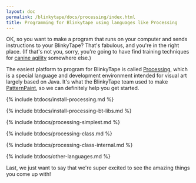 ```yaml
---
layout: doc
permalink: /blinkytape/docs/processing/index.html
title: Programming for Blinkytape using languages like Processing
---
```

OK, so you want to make a program that runs on your computer and sends instructions to your BlinkyTape? That's fabulous, and you're in the right place. (If that's not you, sorry, you're going to have find training techniques for [canine agility](http://en.wikipedia.org/wiki/Dog_agility) somewhere else.)

The easiest platform to program for BlinkyTape is called [Processing](http://processing.org/), which is a special language and development environment intended for visual art largely based on Java. It's what the BlinkyTape team used to make [PatternPaint](/software/PatternPaint/), so we can definitely help you get started.

{% include btdocs/install-processing.md %}

{% include btdocs/install-processing-bt-libs.md %}

{% include btdocs/processing-simplest.md %}

{% include btdocs/processing-class.md %}

{% include btdocs/processing-class-internal.md %}

{% include btdocs/other-languages.md %}

Last, we just want to say that we're super excited to see the amazing things you come up with!
